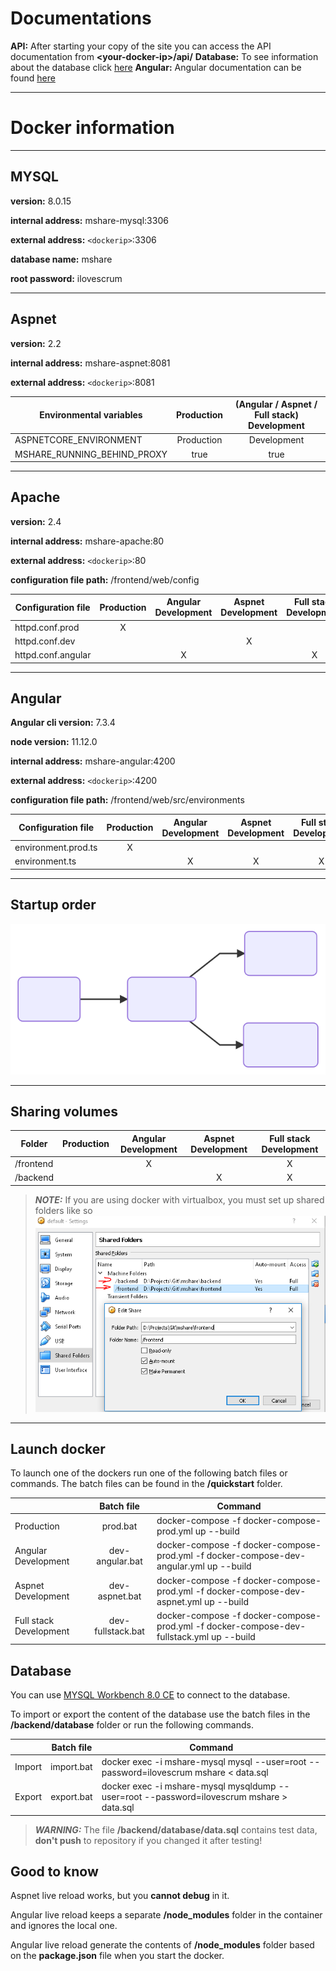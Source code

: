 # Documentations

**API:** After starting your copy of the site you can access the API documentation from **\<your-docker-ip>/api/**
**Database:** To see information about the database click [here](./backend/README.md)
**Angular:** Angular documentation can be found [here](./frontend/web/README.md)

---

# Docker information

---

## MYSQL
**version:** 8.0.15

**internal address:**  mshare-mysql:3306

**external address:** `<dockerip>`:3306

**database name:**  mshare

**root password:**  ilovescrum

---

## Aspnet
**version:**  2.2

**internal address:**  mshare-aspnet:8081

**external address:**  `<dockerip>`:8081

| Environmental variables     | Production | (Angular / Aspnet / Full stack) Development |
| --------------------------- |:----------:|:-------------------------------------------:|
| ASPNETCORE_ENVIRONMENT      | Production |Development                                  |
| MSHARE_RUNNING_BEHIND_PROXY | true       |true                                         |

---

## Apache
**version:**  2.4

**internal address:**  mshare-apache:80

**external address:** `<dockerip>`:80

**configuration file path:** /frontend/web/config

| Configuration file | Production | Angular Development | Aspnet Development | Full stack Development |
| ------------------ |:----------:|:-------------------:|:------------------:|:----------------------:|
| httpd.conf.prod    | X          |                     |                    |                        |
| httpd.conf.dev     |            |                     | X                  |                        |
| httpd.conf.angular |            | X                   |                    | X                      |

---

## Angular

**Angular cli version:** 7.3.4

**node version:** 11.12.0

**internal address:** mshare-angular:4200

**external address:** `<dockerip>`:4200

**configuration file path:** /frontend/web/src/environments

| Configuration file  | Production | Angular Development | Aspnet Development | Full stack Development |
| ------------------- |:----------:|:-------------------:|:------------------:|:----------------------:|
| environment.prod.ts | X          |                     |                    |                        |
| environment.ts      |            | X                   | X                  | X                      |

---

## Startup order
![Docker-order](./docs/docker-order.svg)

---
## Sharing volumes

| Folder    | Production | Angular Development | Aspnet Development | Full stack Development |
| --------- |:----------:|:-------------------:|:------------------:|:----------------------:|
| /frontend |            | X                   |                    | X                      |
| /backend  |            |                     | X                  | X                      |

> **_NOTE:_** If you are using docker with virtualbox, you must set up shared folders like so
![Virtualbox-Settings](./docs/virtualbox_settings.png)

---

## Launch docker

To launch one of the dockers run one of the following batch files or commands.
The batch files can be found in the **/quickstart** folder.

|                        | Batch file       | Command                                                                                  |
| ---------------------- |:----------------:|------------------------------------------------------------------------------------------|
| Production             | prod.bat         | docker-compose -f docker-compose-prod.yml up --build                                     |
| Angular Development    | dev-angular.bat  | docker-compose -f docker-compose-prod.yml -f docker-compose-dev-angular.yml up --build   |
| Aspnet Development     | dev-aspnet.bat   | docker-compose -f docker-compose-prod.yml -f docker-compose-dev-aspnet.yml up --build    |
| Full stack Development | dev-fullstack.bat| docker-compose -f docker-compose-prod.yml -f docker-compose-dev-fullstack.yml up --build |

## Database
You can use [MYSQL Workbench 8.0 CE](https://dev.mysql.com/downloads/workbench/) to connect to the database.

To import or export the content of the database use the batch files in the **/backend/database** folder or
run the following commands.

|        | Batch file | Command                                                                                   |
| ------ |:----------:|------------------------------------------------------------------------------------------ |
| Import | import.bat | docker exec -i mshare-mysql mysql --user=root --password=ilovescrum mshare < data.sql     |
| Export | export.bat | docker exec -i mshare-mysql mysqldump --user=root --password=ilovescrum mshare > data.sql |

> **_WARNING:_**  The file **/backend/database/data.sql** contains test data, **don't push** to repository if you changed it after testing!

## Good to know
Aspnet live reload works, but you **cannot debug** in it.

Angular live reload keeps a separate **/node_modules** folder in the container and ignores the local one.

Angular live reload generate the contents of **/node_modules** folder based on the **package.json** file when you start the docker.
